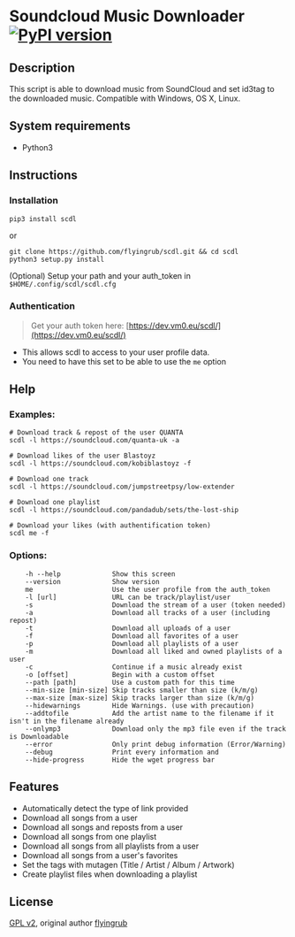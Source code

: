 # Soundcloud Music Downloader [![PyPI version](https://img.shields.io/pypi/v/scdl.svg)](https://pypi.python.org/pypi/scdl/)
## Description

This script is able to download music from SoundCloud and set id3tag to the downloaded music.
Compatible with Windows, OS X, Linux.


## System requirements

* Python3


## Instructions
### Installation
```
pip3 install scdl
```
or
```
git clone https://github.com/flyingrub/scdl.git && cd scdl
python3 setup.py install
```
(Optional) Setup your path and your auth_token in `$HOME/.config/scdl/scdl.cfg`


### Authentication
> Get your auth token here: [https://dev.vm0.eu/scdl/](https://dev.vm0.eu/scdl/)

* This allows scdl to access to your user profile data.
* You need to have this set to be able to use the `me` option


## Help
### Examples:
```
# Download track & repost of the user QUANTA
scdl -l https://soundcloud.com/quanta-uk -a

# Download likes of the user Blastoyz
scdl -l https://soundcloud.com/kobiblastoyz -f

# Download one track
scdl -l https://soundcloud.com/jumpstreetpsy/low-extender

# Download one playlist
scdl -l https://soundcloud.com/pandadub/sets/the-lost-ship

# Download your likes (with authentification token)
scdl me -f
```

### Options:
```
    -h --help             Show this screen
    --version             Show version
    me                    Use the user profile from the auth_token
    -l [url]              URL can be track/playlist/user
    -s                    Download the stream of a user (token needed)
    -a                    Download all tracks of a user (including repost)
    -t                    Download all uploads of a user
    -f                    Download all favorites of a user
    -p                    Download all playlists of a user
    -m                    Download all liked and owned playlists of a user
    -c                    Continue if a music already exist
    -o [offset]           Begin with a custom offset
    --path [path]         Use a custom path for this time
    --min-size [min-size] Skip tracks smaller than size (k/m/g)
    --max-size [max-size] Skip tracks larger than size (k/m/g)
    --hidewarnings        Hide Warnings. (use with precaution)
    --addtofile           Add the artist name to the filename if it isn't in the filename already
    --onlymp3             Download only the mp3 file even if the track is Downloadable
    --error               Only print debug information (Error/Warning)
    --debug               Print every information and
    --hide-progress       Hide the wget progress bar
```


## Features
* Automatically detect the type of link provided
* Download all songs from a user
* Download all songs and reposts from a user
* Download all songs from one playlist
* Download all songs from all playlists from a user
* Download all songs from a user's favorites
* Set the tags with mutagen (Title / Artist / Album / Artwork)
* Create playlist files when downloading a playlist


## License

[GPL v2](https://www.gnu.org/licenses/gpl-2.0.txt), original author [flyingrub](https://github.com/flyingrub)
